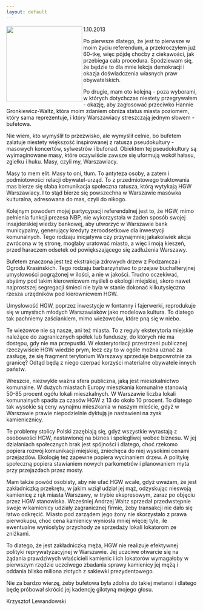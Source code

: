 ```yaml
---
layout: default
---
```

<img src="{{site.baseurl}}\articles\pictures\465.protest3.jpg" align="left" HSPACE=”50” VSPACE=”50” width="200"><!--201-->
<p>1.10.2013</p>
<p>Po pierwsze dlatego, że jest to pierwsze w moim życiu referendum, a przekroczyłem już 60-tkę, więc pójdę choćby z ciekawości, jak przebiega cała procedura. Spodziewam się, że będzie to dla mnie lekcja demokracji i okazja doświadczenia własnych praw obywatelskich.</p>
<p>Po drugie, mam oto kolejną - poza wyborami, w których dotychczas niestety przegrywałem - okazję, aby zagłosować przeciwko Hannie Gronkiewicz-Waltz, która moim zdaniem obniża status miasta poziomem, który sama reprezentuje, i który Warszawiacy streszczają jednym słowem - bufetowa.</p>
<p>Nie wiem, kto wymyślił to przezwisko, ale wymyślił celnie, bo bufetem zalatuje niestety większość inspirowanej z ratusza pseudokultury - masowych koncertów, sylwestrów i bufonad. Obiektem tej pseudokultury są wyimaginowane masy, które oczywiście zawsze się uformują wokół hałasu, zgiełku i huku. Masy, czyli my, Warszawiacy.</p>
<p>Masy to mem elit. Masy to oni, tłum. To antyteza osoby, a zatem i podmiotowości relacji obywatel-urząd. To z przedmiotowego traktowania mas bierze się słaba komunikacja społeczna ratusza, którą wytykają HGW Warszawiacy. I to stąd bierze się powszechna w Warszawie masówka kulturalna, adresowana do mas, czyli do nikogo.</p>
<p>Kolejnym powodem mojej partycypacji referendalnej jest to, że HGW, mimo pełnienia funkcji prezesa NBP, nie wykorzystała w żaden sposób swojej insajderskiej wiedzy bankowej, aby utworzyć w Warszawie bank municypalny, generujący kredyty zeroodsetkowe dla inwestycji komunalnych. Tego rodzaju inicjatywa czy przynajmniej jakakolwiek akcja zwrócona w tę stronę, mogłaby uratować miasto, a więc i moją kieszeń, przed haraczem odsetek od powiększającego się zadłużenia Warszawy.</p>
<p>Bufetem znaczona jest też ekstrakcja zdrowych drzew z Podzamcza i Ogrodu Krasińskich. Tego rodzaju barbarzyństwo to przejaw buchalteryjnej umysłowości pogrążonej w ilości, a nie w jakości. Trudno oczekiwać, abyśmy pod takim kierownicwem myśleli o ekologii miejskiej, skoro nawet najprostszej segregacji śmieci nie była w stanie dokonać kilkutysięczna rzesza urzędników pod kierownicwem HGW.</p>
<p>Umysłowość HGW, poprzez inwestycje w fontanny i fajerwerki, reprodukuje się w umysłach młodych Warszawiaków jako modelowa kultura. To dlatego tak pachniemy zaściankiem, mimo wieżowców, które pną się w niebo.</p>
<p>Te wieżowce nie są nasze, ani też miasta. To z reguły eksterytoria miejskie należące do zagranicznych spółek lub funduszy, do których nie ma dostępu, gdy nie ma przepustki. W eksterytoriacji przestrzeni publicznej rzeczywiście HGW wiedzie prym, lecz czy to w ogóle można uznać za zasługę, że się fragment terytorium Warszawy sprzedaje bezpowrotnie za granicę? Odtąd będą z niego czerpać korzyści materialne obywatele innych państw.</p>
<p>Wreszcie, niezwykle ważna sfera publiczna, jaką jest mieszkalnictwo komunalne. W dużych miastach Europy mieszkania komunalne stanowią 50-85 procent ogółu lokali mieszkalnych. W Warszawie liczba lokali komunalnych spadła za czasów HGW z 13 do około 10 procent. To dlatego tak wysokie są ceny wynajmu mieszkania w naszym mieście, gdyż w Warszawie prawie niepodzielnie dyktują je nastawieni na zysk kamienicznicy.</p>
<p>Te problemy stolicy Polski zazębiają się, gdyż wszystkie wyrastają z osobowości HGW, nastawionej na biznes i spolegliwej wobec biznesu. W jej działaniach społecznych brak jest spójności i dlatego, choć rzekomo popiera rozwój komunikacji miejskiej, zniechęca do niej wysokimi cenami przejazdów. Ekologię też zapewne popiera wycinaniem drzew. A politykę społeczną popiera stawianiem nowych parkometrów i planowaniem myta przy przejazdach przez mosty.</p>
<p>Mam także powód osobisty, aby nie ufać HGW wcale, gdyż uważam, że jest zakładniczką przekrętu, w jakim wziął udział jej mąż, odzyskując nieswoją kamienicę z rąk miasta Warszawy, w trybie ekspresowym, zaraz po objęciu przez HGW stanowiska. Wcześniej Andrzej Waltz sprzedał przedwstępnie swoje w kamienicy udziały zagranicznej firmie, żeby transakcji nie dało się łatwo odkręcić. Miasto pod zarządem jego żony nie skorzystało z prawa pierwokupu, choć cena kamienicy wyniosła mniej więcej tyle, ile ewentualne wyniosłyby przychody ze sprzedaży lokali lokatorom ze zniżkami.</p>
<p>To dlatego, że jest zakładniczką męża, HGW nie realizuje efektywnej polityki reprywatyzacyjnej w Warszawie. Jej uczciwe otwarcie się na żądania prawdziwych właścicieli kamienic i ich lokatorów wymagałoby w pierwszym rzędzie uczciwego zbadania sprawy kamienicy jej mężą i oddania blisko miliona złotych z sakiewki prezydentowego.</p>
<p>Nie za bardzo wierzę, żeby bufetowa była zdolna do takiej metanoi i dlatego będę próbował skrócić jej kadencję gilotyną mojego głosu.</p>
<p>Krzysztof Lewandowski</p>